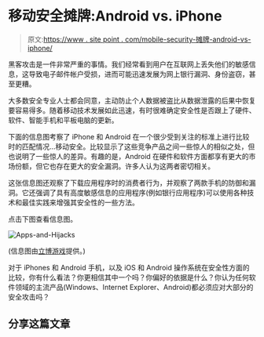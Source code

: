 # 移动安全摊牌:Android vs. iPhone

> 原文:[https://www . site point . com/mobile-security-摊牌-android-vs-iphone/](https://www.sitepoint.com/mobile-security-showdown-android-vs-iphone/)

黑客攻击是一件非常严重的事情。我们经常看到用户在互联网上丢失他们的敏感信息，这导致电子邮件帐户受损，进而可能迅速发展为网上银行漏洞、身份盗窃，甚至更糟。

大多数安全专业人士都会同意，主动防止个人数据被盗比从数据泄露的后果中恢复要容易得多。随着移动技术发展如此迅速，有时很难确定安全性是否跟上了硬件、软件、智能手机和平板电脑的更新。

下面的信息图考察了 iPhone 和 Android 在一个很少受到关注的标准上进行比较时的匹配情况…移动安全。比较显示了这些竞争产品之间一些惊人的相似之处，但也说明了一些惊人的差异。有趣的是，Android 在硬件和软件方面都享有更大的市场份额，但它也存在更大的安全漏洞。许多人认为这两者密切相关。

这张信息图还观察了下载应用程序时的消费者行为，并观察了两款手机的防御和漏洞。它还强调了具有高度敏感信息的应用程序(例如银行应用程序)可以使用各种技术和最佳实践来增强其安全性的一些方法。

点击下图查看信息图。

![](../Images/aec138ecf1639c389883ec4b55f31784.png "Apps-and-Hijacks")

(信息图由[立博游戏](http://games.ladbrokes.com/en)提供。)

对于 iPhones 和 Android 手机，以及 iOS 和 Android 操作系统在安全性方面的比较，你有什么看法？你更相信其中一个吗？你偏好的依据是什么？你认为任何软件领域的主流产品(Windows、Internet Explorer、Android)都必须应对大部分的安全攻击吗？

## 分享这篇文章